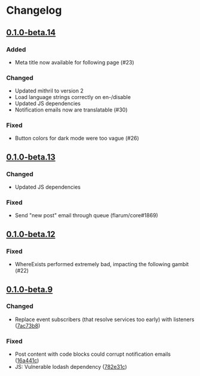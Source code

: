 # Changelog

## [0.1.0-beta.14](https://github.com/flarum/subscriptions/compare/v0.1.0-beta.13...v0.1.0-beta.14)

### Added
- Meta title now available for following page (#23)

### Changed
- Updated mithril to version 2
- Load language strings correctly on en-/disable
- Updated JS dependencies
- Notification emails now are translatable (#30)

### Fixed
- Button colors for dark mode were too vague (#26)

## [0.1.0-beta.13](https://github.com/flarum/subscriptions/compare/v0.1.0-beta.12...v0.1.0-beta.13)

### Changed
- Updated JS dependencies

### Fixed
- Send "new post" email through queue (flarum/core#1869)

## [0.1.0-beta.12](https://github.com/flarum/subscriptions/compare/v0.1.0-beta.9...v0.1.0-beta.12)

### Fixed
- WhereExists performed extremely bad, impacting the following gambit (#22)

## [0.1.0-beta.9](https://github.com/flarum/subscriptions/compare/v0.1.0-beta.8...v0.1.0-beta.9)

### Changed
- Replace event subscribers (that resolve services too early) with listeners ([7ac73b8](https://github.com/flarum/subscriptions/commit/7ac73b834023e997147d4dd9c851a2ea73deba4b))

### Fixed
- Post content with code blocks could corrupt notification emails ([16a441c](https://github.com/flarum/subscriptions/commit/16a441c8a85fda824b39acd5ec58a6abe3a8d760))
- JS: Vulnerable lodash dependency ([782e31c](https://github.com/flarum/subscriptions/commit/782e31c56a519aa74f80cb8024c7b912a7fdb925))

